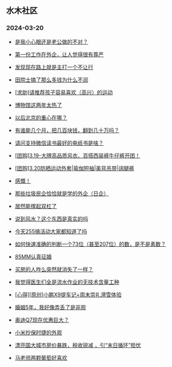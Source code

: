 ## 水木社区 
### 2024-03-20

+ [是我小心眼还是老公做的不对？](https://www.mysmth.net/nForum/article/FamilyLife/1766627441)

+ [第一份工作在外企，让人觉得很有尊严](https://www.mysmth.net/nForum/article/WorkingLife/9709)

+ [发现现在路上就是主打一个不让行](https://www.mysmth.net/nForum/article/AutoWorld/1944793409)

+ [田院士搞了那么多钱为什么不润](https://www.mysmth.net/nForum/article/QingJiao/853728)

+ [[求助]请推荐孩子容易喜欢（高兴）的运动](https://www.mysmth.net/nForum/article/ChildEducation/2363509)

+ [博物馆这两年太热了](https://www.mysmth.net/nForum/article/Travel/985855)

+ [以后北京的重心在哪？](https://www.mysmth.net/nForum/article/OurEstate/2924702)

+ [有谁能几个月，把几百块钱，翻到几十万吗？](https://www.mysmth.net/nForum/article/Stock/10815810)

+ [请问支持微信读书最好的电纸书是啥？](https://www.mysmth.net/nForum/article/SmartZone/572)

+ [[团购]3.19-大牌高品质风衣、百搭西装裤牛仔裤开团！](https://www.mysmth.net/nForum/article/ADAgent_TG/1318994)

+ [[团购]3.20防晒运动外套|瑜伽短袖|美背吊带|阔腿裤](https://www.mysmth.net/nForum/article/ADAgent_TG/1319032)

+ [感慨！](https://www.mysmth.net/nForum/article/Divorce/2069980)

+ [那些垃圾民企恰恰就是学的外企（日企）](https://www.mysmth.net/nForum/article/WorkingLife/11052)

+ [居然能撑起双杠了](https://www.mysmth.net/nForum/article/FamilyLife/1766628510)

+ [说到风水？这个东西是真实的吗](https://www.mysmth.net/nForum/article/Weiqi/677748)

+ [今天255搞活动大家都知道了吗](https://www.mysmth.net/nForum/article/RunningLife/828352)

+ [如何快速准确的判断一个73位（甚至207位）的数，是不是素数？](https://www.mysmth.net/nForum/article/Mathematics/92207)

+ [85MM认真征婚](https://www.mysmth.net/nForum/article/PieLove/2877088)

+ [买房的人咋么突然就消失了一样？](https://www.mysmth.net/nForum/article/OurEstate/2926280)

+ [我觉得医生们全是流水作业的无技术含量工种](https://www.mysmth.net/nForum/article/Shuibuzhao/52269)

+ [[心得][原创]小鹏X9提车记+周末崇礼滑雪体验](https://www.mysmth.net/nForum/article/GreenAuto/1508440)

+ [婚姻5年，我好像弄丢了是非观](https://www.mysmth.net/nForum/article/FamilyLife/1766626807)

+ [奥迪Q7现在优惠巨大？](https://www.mysmth.net/nForum/article/AutoWorld/1944793965)

+ [小米抄保时捷的外观](https://www.mysmth.net/nForum/article/GreenAuto/1509049)

+ [漂亮国大城市房价暴跌，税收锐减 ，引“末日循环”担忧](https://www.mysmth.net/nForum/article/Property/679)

+ [马老师两颗葡萄好喜欢](https://www.mysmth.net/nForum/article/MyFamily/251676)


